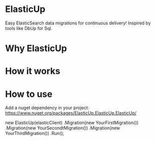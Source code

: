 # ElasticUp
Easy ElasticSearch data migrations for continuous delivery! Inspired by tools like DbUp for Sql.

# Why ElasticUp

# How it works

# How to use
Add a nuget dependency in your project: https://www.nuget.org/packages/ElasticUp.ElasticUp.ElasticUp/

new ElasticUp(elasticClient)
 .Migration(new YourFirstMigration())
 .Migration(new YourSecondtMigration())
 .Migration(new YourThirdMigration())
 .Run();
